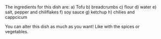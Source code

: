 The ingredients for this dish are:
a) Tofu
b) breadcrumbs
c) flour
d) water
e) salt, pepper and chiliflakes
f) soy sauce
g) ketchup 
h) chilies and cappcicum

You can alter this dish as much as you want! Like with the spices or vegetables.
